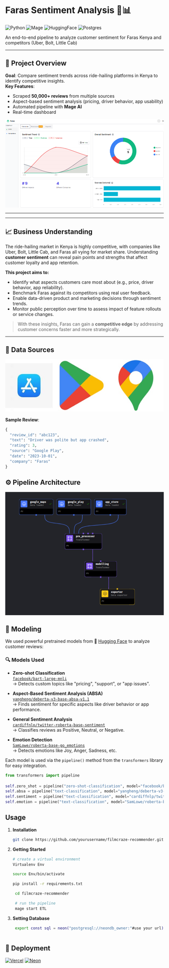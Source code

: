 # Faras Sentiment Analysis 🚖📊

![Python](https://img.shields.io/badge/Python-3.9%2B-blue) ![Mage](https://img.shields.io/badge/Orchestration-Mage_AI-purple) ![HuggingFace](https://img.shields.io/badge/Model-HuggingFace-yellow) ![Postgres](https://img.shields.io/badge/Database-Postgres/Neon-blue)

An end-to-end pipeline to analyze customer sentiment for Faras Kenya and competitors (Uber, Bolt, Little Cab) 

---

## 📌 Project Overview
**Goal**: Compare sentiment trends across ride-hailing platforms in Kenya to identify competitive insights.  
**Key Features**:
- Scraped **50,000+ reviews** from multiple sources  
- Aspect-based sentiment analysis (pricing, driver behavior, app usability)  
- Automated pipeline with **Mage AI**  
- Real-time dashboard  

![Sentiment Dashboard Preview](Data/images/dashboard.png)

---
---

## 📈 Business Understanding

The ride-hailing market in Kenya is highly competitive, with companies like Uber, Bolt, Little Cab, and Faras all vying for market share. Understanding **customer sentiment** can reveal pain points and strengths that affect customer loyalty and app retention.

**This project aims to:**
- Identify what aspects customers care most about (e.g., price, driver behavior, app reliability).
- Benchmark Faras against its competitors using real user feedback.
- Enable data-driven product and marketing decisions through sentiment trends.
- Monitor public perception over time to assess impact of feature rollouts or service changes.

> With these insights, Faras can gain a **competitive edge** by addressing customer concerns faster and more strategically.

---


## 📂 Data Sources
![Sources](Data/images/source.jpg)


**Sample Review**:
```python
{
  "review_id": "abc123",
  "text": "Driver was polite but app crashed",
  "rating": 3,
  "source": "Google Play",
  "date": "2023-10-01",
  "company": "Faras"
}
```
## ⚙️ Pipeline Architecture
![Pipeline Architecture](Data/images/pipeline.png)
## 🧠 Modeling

We used powerful pretrained models from 🤗 [Hugging Face](https://huggingface.co/) to analyze customer reviews:

### 🔍 Models Used

- **Zero-shot Classification**  
  [`facebook/bart-large-mnli`](https://huggingface.co/facebook/bart-large-mnli)  
  → Detects custom topics like "pricing", "support", or "app issues".

- **Aspect-Based Sentiment Analysis (ABSA)**  
  [`yangheng/deberta-v3-base-absa-v1.1`](https://huggingface.co/yangheng/deberta-v3-base-absa-v1.1)  
  → Finds sentiment for specific aspects like driver behavior or app performance.

- **General Sentiment Analysis**  
  [`cardiffnlp/twitter-roberta-base-sentiment`](https://huggingface.co/cardiffnlp/twitter-roberta-base-sentiment)  
  → Classifies reviews as Positive, Neutral, or Negative.

- **Emotion Detection**  
  [`SamLowe/roberta-base-go_emotions`](https://huggingface.co/SamLowe/roberta-base-go_emotions)  
  → Detects emotions like Joy, Anger, Sadness, etc.

Each model is used via the `pipeline()` method from the `transformers` library for easy integration.

```python
from transformers import pipeline

self.zero_shot = pipeline("zero-shot-classification", model="facebook/bart-large-mnli")
self.absa = pipeline("text-classification", model="yangheng/deberta-v3-base-absa-v1.1")
self.sentiment = pipeline("text-classification", model="cardiffnlp/twitter-roberta-base-sentiment")
self.emotion = pipeline("text-classification", model="SamLowe/roberta-base-go_emotions")
```
## Usage

1. **Installation**

    ```bash
    git clone https://github.com/yourusername/filmcraze-recommender.git
    ```
2. **Getting Started**
    ```bash
    # create a virtual environment
    Virtualenv Env
   ```
    ```bash
    source Env/bin/activate
   ```
    ```bash
    pip install -r requirements.txt
   ```
   ```bash
    cd filmcraze-recommender
    ```
   ```bash
    # run the pipeline
    mage start ETL
   ```
3. **Setting Database**
   ```bash
    export const sql = neon("postgresql://neondb_owner:"#use your url)
  ```
```
## 🚀 Deployment
[![Vercel](https://img.shields.io/badge/Deployed_on-Vercel-black?logo=vercel&logoColor=white)](https://faras-sentiment.vercel.app) 
[![Neon](https://img.shields.io/badge/Database-Neon_Postgres-12FFF7?logo=neon&logoColor=black)](https://neon.tech)


